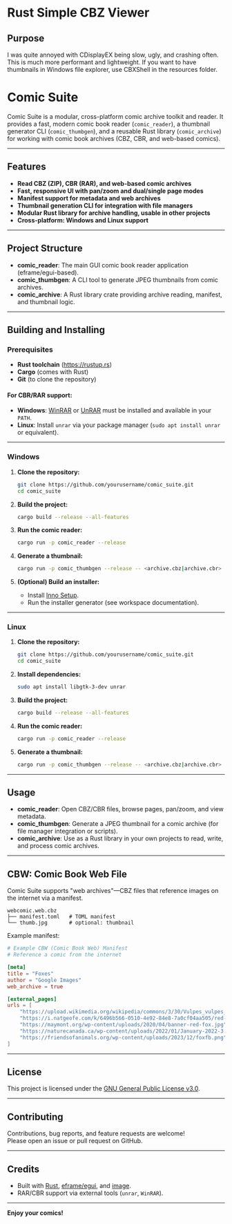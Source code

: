 # Rust Simple CBZ Viewer

## Purpose
I was quite annoyed with CDisplayEX being slow, ugly, and crashing often. 
This is much more performant and lightweight.
If you want to have thumbnails in Windows file explorer, use CBXShell in the resources folder.

# Comic Suite

Comic Suite is a modular, cross-platform comic archive toolkit and reader. It provides a fast, modern comic book reader (`comic_reader`), a thumbnail generator CLI (`comic_thumbgen`), and a reusable Rust library (`comic_archive`) for working with comic book archives (CBZ, CBR, and web-based comics).

---

## Features

- **Read CBZ (ZIP), CBR (RAR), and web-based comic archives**
- **Fast, responsive UI with pan/zoom and dual/single page modes**
- **Manifest support for metadata and web archives**
- **Thumbnail generation CLI for integration with file managers**
- **Modular Rust library for archive handling, usable in other projects**
- **Cross-platform: Windows and Linux support**

---

## Project Structure

- **comic_reader**: The main GUI comic book reader application (eframe/egui-based).
- **comic_thumbgen**: A CLI tool to generate JPEG thumbnails from comic archives.
- **comic_archive**: A Rust library crate providing archive reading, manifest, and thumbnail logic.

---

## Building and Installing

### Prerequisites

- **Rust toolchain** (https://rustup.rs)
- **Cargo** (comes with Rust)
- **Git** (to clone the repository)

#### For CBR/RAR support:
- **Windows**: [WinRAR](https://www.win-rar.com/) or [UnRAR](https://www.rarlab.com/rar_add.htm) must be installed and available in your `PATH`.
- **Linux**: Install `unrar` via your package manager (`sudo apt install unrar` or equivalent).

---

### Windows

1. **Clone the repository:**

   ```sh
   git clone https://github.com/yourusername/comic_suite.git
   cd comic_suite
   ```

2. **Build the project:**

   ```sh
   cargo build --release --all-features
   ```

3. **Run the comic reader:**

   ```sh
   cargo run -p comic_reader --release
   ```

4. **Generate a thumbnail:**

   ```sh
   cargo run -p comic_thumbgen --release -- <archive.cbz|archive.cbr> <output.jpg>
   ```

5. **(Optional) Build an installer:**
   - Install [Inno Setup](https://jrsoftware.org/isinfo.php).
   - Run the installer generator (see workspace documentation).

---

### Linux

1. **Clone the repository:**

   ```sh
   git clone https://github.com/yourusername/comic_suite.git
   cd comic_suite
   ```

2. **Install dependencies:**

   ```sh
   sudo apt install libgtk-3-dev unrar
   ```

3. **Build the project:**

   ```sh
   cargo build --release --all-features
   ```

4. **Run the comic reader:**

   ```sh
   cargo run -p comic_reader --release
   ```

5. **Generate a thumbnail:**

   ```sh
   cargo run -p comic_thumbgen --release -- <archive.cbz|archive.cbr> <output.jpg>
   ```

---

## Usage

- **comic_reader**: Open CBZ/CBR files, browse pages, pan/zoom, and view metadata.
- **comic_thumbgen**: Generate a JPEG thumbnail for a comic archive (for file manager integration or scripts).
- **comic_archive**: Use as a Rust library in your own projects to read, write, and process comic archives.

---

## CBW: Comic Book Web File

Comic Suite supports "web archives"—CBZ files that reference images on the internet via a manifest.

```
webcomic.web.cbz
├── manifest.toml   # TOML manifest
└── thumb.jpg    	# optional: thumbnail
```

Example manifest:
```toml
# Example CBW (Comic Book Web) Manifest
# Reference a comic from the internet

[meta]
title = "Foxes"
author = "Google Images"
web_archive = true

[external_pages]
urls = [
    "https://upload.wikimedia.org/wikipedia/commons/3/30/Vulpes_vulpes_ssp_fulvus.jpg",
    "https://i.natgeofe.com/k/6496b566-0510-4e92-84e8-7a0cf04aa505/red-fox-portrait_3x4.jpg",
    "https://maymont.org/wp-content/uploads/2020/04/banner-red-fox.jpg",
    "https://naturecanada.ca/wp-content/uploads/2022/01/January-2022-3.png",
    "https://friendsofanimals.org/wp-content/uploads/2023/12/foxfb.png",
]
```

---

## License

This project is licensed under the [GNU General Public License v3.0](https://www.gnu.org/licenses/gpl-3.0.html).

---

## Contributing

Contributions, bug reports, and feature requests are welcome!  
Please open an issue or pull request on GitHub.

---

## Credits

- Built with [Rust](https://www.rust-lang.org/), [eframe/egui](https://github.com/emilk/egui), and [image](https://github.com/image-rs/image).
- RAR/CBR support via external tools (`unrar`, `WinRAR`).

---

**Enjoy your comics!**
